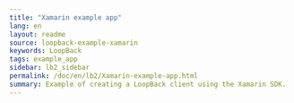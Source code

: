 ```yaml
---
title: "Xamarin example app"
lang: en
layout: readme
source: loopback-example-xamarin
keywords: LoopBack
tags: example_app
sidebar: lb2_sidebar
permalink: /doc/en/lb2/Xamarin-example-app.html
summary: Example of creating a LoopBack client using the Xamarin SDK.
---
```

